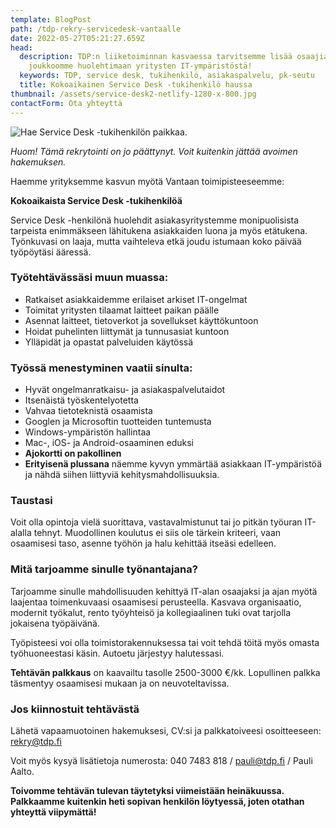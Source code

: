 ```yaml
---
template: BlogPost
path: /tdp-rekry-servicedesk-vantaalle
date: 2022-05-27T05:21:27.659Z
head:
  description: TDP:n liiketoiminnan kasvaessa tarvitsemme lisää osaajia. Tule
    joukkoomme huolehtimaan yritysten IT-ympäristöstä!
  keywords: TDP, service desk, tukihenkilö, asiakaspalvelu, pk-seutu
  title: Kokoaikainen Service Desk -tukihenkilö haussa
thumbnail: /assets/service-desk2-netlify-1280-x-800.jpg
contactForm: Ota yhteyttä
---
```

![Hae Service Desk -tukihenkilön paikkaa.](/assets/service-desk2-netlify-1280-x-800.jpg)

*Huom! Tämä rekrytointi on jo päättynyt. Voit kuitenkin jättää avoimen hakemuksen.*

Haemme yrityksemme kasvun myötä Vantaan toimipisteeseemme: 

**Kokoaikaista Service Desk -tukihenkilöä**

Service Desk -henkilönä huolehdit asiakasyritystemme monipuolisista tarpeista enimmäkseen lähitukena asiakkaiden luona ja myös etätukena. Työnkuvasi on laaja, mutta vaihteleva etkä joudu istumaan koko päivää työpöytäsi ääressä. 

### Työtehtävässäsi muun muassa:

* Ratkaiset asiakkaidemme erilaiset arkiset IT-ongelmat
* Toimitat yritysten tilaamat laitteet paikan päälle
* Asennat laitteet, tietoverkot ja sovellukset käyttökuntoon
* Hoidat puhelinten liittymät ja tunnusasiat kuntoon
* Ylläpidät ja opastat palveluiden käytössä

### Työssä menestyminen vaatii sinulta:

* Hyvät ongelmanratkaisu- ja asiakaspalvelutaidot
* Itsenäistä työskentelyotetta
* Vahvaa tietoteknistä osaamista
* Googlen ja Microsoftin tuotteiden tuntemusta
* Windows-ympäristön hallintaa
* Mac-, iOS- ja Android-osaaminen eduksi
* **Ajokortti on pakollinen**
* **Erityisenä plussana** näemme kyvyn ymmärtää asiakkaan IT-ympäristöä ja nähdä siihen liittyviä kehitysmahdollisuuksia.

### Taustasi

Voit olla opintoja vielä suorittava, vastavalmistunut tai jo pitkän työuran IT-alalla tehnyt. Muodollinen koulutus ei siis ole tärkein kriteeri, vaan osaamisesi taso, asenne työhön ja halu kehittää itseäsi edelleen. 

### Mitä tarjoamme sinulle työnantajana?

Tarjoamme sinulle mahdollisuuden kehittyä IT-alan osaajaksi ja ajan myötä laajentaa toimenkuvaasi osaamisesi perusteella. Kasvava organisaatio, modernit työkalut, rento työyhteisö ja kollegiaalinen tuki ovat tarjolla jokaisena työpäivänä. 

Työpisteesi voi olla toimistorakennuksessa tai voit tehdä töitä myös omasta työhuoneestasi käsin. Autoetu järjestyy halutessasi.

**Tehtävän palkkaus** on kaavailtu tasolle 2500-3000 €/kk. Lopullinen palkka täsmentyy osaamisesi mukaan ja on neuvoteltavissa. 

### Jos kiinnostuit tehtävästä

Lähetä vapaamuotoinen hakemuksesi, CV:si ja palkkatoiveesi osoitteeseen: [rekry@tdp.fi](mailto:rekry@tdp.fi) 

Voit myös kysyä lisätietoja numerosta: 040 7483 818 / [pauli@tdp.fi](mailto:pauli@tdp.fi) / Pauli Aalto. 

**Toivomme tehtävän tulevan täytetyksi viimeistään heinäkuussa. Palkkaamme kuitenkin heti sopivan henkilön löytyessä, joten otathan yhteyttä viipymättä!**